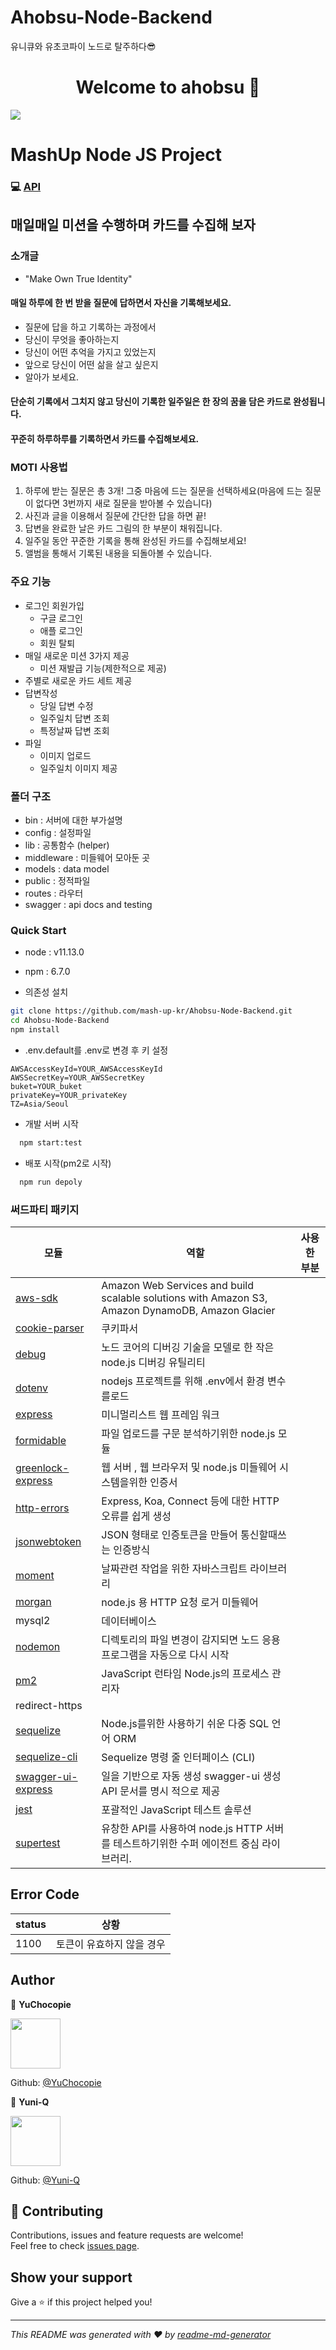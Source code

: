 # Ahobsu-Node-Backend

유니큐와 유초코파이 노드로 탈주하다😎

<h1 align="center">Welcome to ahobsu 👋</h1>
<p>
  <img src="https://img.shields.io/badge/version-1.0.0-blue.svg?cacheSeconds=2592000" />
</p>

# MashUp Node JS Project

### 💻 [API](http://ec2-54-175-1-15.compute-1.amazonaws.com/apiDocs/)

## 매일매일 미션을 수행하며 카드를 수집해 보자

### 소개글

- "Make Own True Identity"

#### 매일 하루에 한 번 받을 질문에 답하면서 자신을 기록해보세요.

- 질문에 답을 하고 기록하는 과정에서
- 당신이 무엇을 좋아하는지
- 당신이 어떤 추억을 가지고 있었는지
- 앞으로 당신이 어떤 삶을 살고 싶은지
- 알아가 보세요.

#### 단순히 기록에서 그치지 않고 당신이 기록한 일주일은 한 장의 꿈을 담은 카드로 완성됩니다.

#### 꾸준히 하루하루를 기록하면서 카드를 수집해보세요.

### MOTI 사용법

1. 하루에 받는 질문은 총 3개! 그중 마음에 드는 질문을 선택하세요(마음에 드는 질문이 없다면 3번까지 새로 질문을 받아볼 수 있습니다)
2. 사진과 글을 이용해서 질문에 간단한 답을 하면 끝!
3. 답변을 완료한 날은 카드 그림의 한 부분이 채워집니다.
4. 일주일 동안 꾸준한 기록을 통해 완성된 카드를 수집해보세요!
5. 앨범을 통해서 기록된 내용을 되돌아볼 수 있습니다.

### 주요 기능

- 로그인 회원가입
  - 구글 로그인
  - 애플 로그인
  - 회원 탈퇴
- 매일 새로운 미션 3가지 제공
  - 미션 재발급 기능(제한적으로 제공)
- 주별로 새로운 카드 세트 제공
- 답변작성
  - 당일 답변 수정
  - 일주일치 답변 조회
  - 특정날짜 답변 조회
- 파일
  - 이미지 업로드
  - 일주일치 이미지 제공

### 폴더 구조

- bin : 서버에 대한 부가설명
- config : 설정파일
- lib : 공통함수 (helper)
- middleware : 미들웨어 모아둔 곳
- models : data model
- public : 정적파일
- routes : 라우터
- swagger : api docs and testing

### Quick Start

- node : v11.13.0
- npm : 6.7.0

- 의존성 설치

```sh
git clone https://github.com/mash-up-kr/Ahobsu-Node-Backend.git
cd Ahobsu-Node-Backend
npm install
```

- .env.default를 .env로 변경 후 키 설정

```env
AWSAccessKeyId=YOUR_AWSAccessKeyId
AWSSecretKey=YOUR_AWSSecretKey
buket=YOUR_buket
privateKey=YOUR_privateKey
TZ=Asia/Seoul
```

- 개발 서버 시작

```sh
  npm start:test
```

- 배포 시작(pm2로 시작)

```sh
  npm run depoly
```

### 써드파티 패키지

| 모듈                                                                            | 역할                                                                                             | 사용한 부분 |
| ------------------------------------------------------------------------------- | ------------------------------------------------------------------------------------------------ | ----------- |
| [aws-sdk](https://github.com/aws/aws-sdk-net)                                   | Amazon Web Services and build scalable solutions with Amazon S3, Amazon DynamoDB, Amazon Glacier |             |
| [cookie-parser](https://github.com/expressjs/cookie-parser)                     | 쿠키파서                                                                                         |             |
| [debug](https://www.npmjs.com/package/debug/v/2.6.9)                            | 노드 코어의 디버깅 기술을 모델로 한 작은 node.js 디버깅 유틸리티                                 |             |
| [dotenv](https://github.com/motdotla/dotenv)                                    | nodejs 프로젝트를 위해 .env에서 환경 변수를로드                                                  |             |
| [express](https://github.com/expressjs/express)                                 | 미니멀리스트 웹 프레임 워크                                                                      |             |
| [formidable](https://github.com/node-formidable/node-formidable)                | 파일 업로드를 구문 분석하기위한 node.js 모듈                                                     |             |
| [greenlock-express](https://github.com/stampr/greenlock-express.js/tree/master) | 웹 서버 , 웹 브라우저 및 node.js 미들웨어 시스템을위한 인증서                                    |             |
| [http-errors](https://github.com/jshttp/http-errors)                            | Express, Koa, Connect 등에 대한 HTTP 오류를 쉽게 생성                                            |             |
| [jsonwebtoken](https://github.com/auth0/node-jsonwebtoken)                      | JSON 형태로 인증토큰을 만들어 통신할때쓰는 인증방식                                              |             |
| [moment](https://github.com/moment/moment)                                      | 날짜관련 작업을 위한 자바스크립트 라이브러리                                                     |             |
| [morgan](https://github.com/expressjs/morgan)                                   | node.js 용 HTTP 요청 로거 미들웨어                                                               |             |
| mysql2                                                                          | 데이터베이스                                                                                     |             |
| [nodemon](https://github.com/remy/nodemon)                                      | 디렉토리의 파일 변경이 감지되면 노드 응용 프로그램을 자동으로 다시 시작                          |             |
| [pm2](https://github.com/Unitech/pm2)                                           | JavaScript 런타임 Node.js의 프로세스 관리자                                                      |             |
| redirect-https                                                                  |                                                                                                  |             |
| [sequelize](https://github.com/sequelize/sequelize)                             | Node.js를위한 사용하기 쉬운 다중 SQL 언어 ORM                                                    |             |
| [sequelize-cli](https://github.com/sequelize/cli)                               | Sequelize 명령 줄 인터페이스 (CLI)                                                               |             |
| [swagger-ui-express](https://www.npmjs.com/package/swagger-ui-express)          | 일을 기반으로 자동 생성 swagger-ui 생성 API 문서를 명시 적으로 제공                              |             |
| [jest](https://github.com/facebook/jest)                                        | 포괄적인 JavaScript 테스트 솔루션                                                                |             |
| [supertest](https://github.com/visionmedia/supertest)                           | 유창한 API를 사용하여 node.js HTTP 서버를 테스트하기위한 수퍼 에이전트 중심 라이브러리.          |             |

## Error Code

| status | 상황                      |
| ------ | ------------------------- |
| 1100   | 토큰이 유효하지 않을 경우 |

## Author

👤 **YuChocopie**

<img src="https://avatars2.githubusercontent.com/u/18034145?s=460&v=4" width=80/>

Github: [@YuChocopie](https://github.com/YuChocopie)

👤 **Yuni-Q**

<img src="https://avatars0.githubusercontent.com/u/18049757?s=460&v=4" width=80/>

Github: [@Yuni-Q](https://github.com/Yuni-Q)

## 🤝 Contributing

Contributions, issues and feature requests are welcome!<br />Feel free to check [issues page](https://github.com/mash-up-kr/Ahobsu-Node-Backend/issues).

## Show your support

Give a ⭐️ if this project helped you!

---

_This README was generated with ❤️ by [readme-md-generator](https://github.com/kefranabg/readme-md-generator)_
